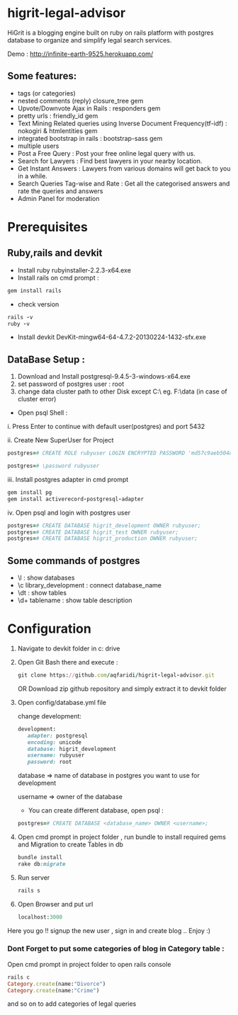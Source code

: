 # higrit-legal-advisor

HiGrit is a blogging engine built on ruby on rails platform with postgres database to organize and simplify legal search services.

Demo : http://infinite-earth-9525.herokuapp.com/

## Some features:

- tags (or categories)
- nested comments (reply) closure_tree gem
- Upvote/Downvote Ajax in Rails : responders gem
- pretty urls : friendly_id gem
- Text Mining Related queries using Inverse Document Frequency(tf-idf) : nokogiri & htmlentities gem
- integrated bootstrap in rails : bootstrap-sass gem
- multiple users
- Post a Free Query : Post your free online legal query with us.
- Search for Lawyers : Find best lawyers in your nearby location.
- Get Instant Answers : Lawyers from various domains will get back to you in a while.
- Search Queries Tag-wise and Rate : Get all the categorised answers and rate the queries and answers
- Admin Panel for moderation

# Prerequisites

## Ruby,rails and devkit 
- Install ruby rubyinstaller-2.2.3-x64.exe
- Install rails on cmd prompt : 
```ruby
gem install rails 
```
- check version 
```ruby
rails -v
ruby -v
```

- Install devkit DevKit-mingw64-64-4.7.2-20130224-1432-sfx.exe

##  DataBase Setup :

1. Download and Install postgresql-9.4.5-3-windows-x64.exe
2. set password of postgres user : root
3. change data cluster path to other Disk except C:\   eg. F:\data (in case of cluster error)
 
- Open psql Shell : 

i. Press Enter to continue with default user(postgres) and port 5432

ii. Create New SuperUser for Project 
```ruby
postgres=# CREATE ROLE rubyuser LOGIN ENCRYPTED PASSWORD 'md57c9aeb504d6af71fa00e37ca8336a466' SUPERUSER INHERIT NOCREATEDB NOCREATEROLE NOREPLICATION;

postgres=# \password rubyuser
```

iii. Install postgres adapter in cmd prompt
```ruby
gem install pg
gem install activerecord-postgresql-adapter
```
iv. Open psql and login with postgres user
```ruby
postgres=# CREATE DATABASE higrit_development OWNER rubyuser;
postgres=# CREATE DATABASE higrit_test OWNER rubyuser;
postgres=# CREATE DATABASE higrit_production OWNER rubyuser;
```

## Some commands of postgres 

- \l : show databases
- \c library_development : connect database_name
- \dt : show tables
- \d+ tablename  : show table description


# Configuration

1. Navigate to devkit folder in c: drive
2. Open Git Bash there and execute : 
	```ruby
	git clone https://github.com/aqfaridi/higrit-legal-advisor.git
	```
	OR
	Download zip github repository and simply extract it to devkit folder 

3. Open config/database.yml file 

	change development: 
	```ruby
	development:
	   adapter: postgresql
	   encoding: unicode
	   database: higrit_development
	   username: rubyuser 
	   password: root
	```

	database => name of database in postgres you want to use for development

	username => owner of the database



	- You can create different database, open psql : 
	```ruby
	postgres=# CREATE DATABASE <database_name> OWNER <username>;
	```

4. Open cmd prompt in project folder , run bundle to install required gems and Migration to create Tables in db

	```ruby
	bundle install 
	rake db:migrate
	```

5. Run server 

	```ruby
	rails s
	```

6. Open Browser and put url

	```ruby
	localhost:3000
	```
	
Here you go !! signup the new user , sign in and create blog .. Enjoy :)


### Dont Forget to put some categories of blog in Category table : 

Open cmd prompt in project folder to open rails console

```ruby
rails c
Category.create(name:"Divorce")
Category.create(name:"Crime")
```

and so on to add categories of legal queries
